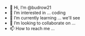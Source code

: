 - 👋 Hi, I’m @budrow21
- 👀 I’m interested in ... coding
- 🌱 I’m currently learning ... we'll see
- 💞️ I’m looking to collaborate on ...
- 📫 How to reach me ...

<!---
budrow21/budrow21 is a ✨ special ✨ repository because its `README.md` (this file) appears on your GitHub profile.
You can click the Preview link to take a look at your changes.
--->
